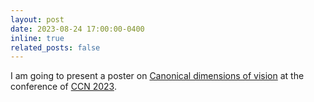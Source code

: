 ```yaml
---
layout: post
date: 2023-08-24 17:00:00-0400
inline: true
related_posts: false
---
```


I am going to present a poster on <a href='https://2023.ccneuro.org/view_paper.php?PaperNum=1588'>Canonical dimensions of vision</a> at the conference of <a href='https://2023.ccneuro.org'>CCN 2023</a>.
